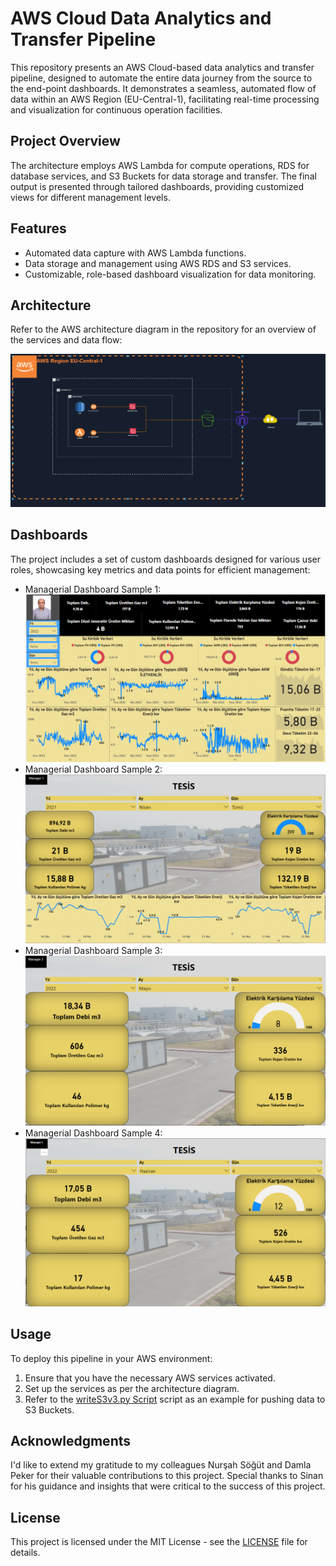 # AWS Cloud Data Analytics and Transfer Pipeline

This repository presents an AWS Cloud-based data analytics and transfer pipeline, designed to automate the entire data journey from the source to the end-point dashboards. It demonstrates a seamless, automated flow of data within an AWS Region (EU-Central-1), facilitating real-time processing and visualization for continuous operation facilities.

## Project Overview

The architecture employs AWS Lambda for compute operations, RDS for database services, and S3 Buckets for data storage and transfer. The final output is presented through tailored dashboards, providing customized views for different management levels.

## Features

- Automated data capture with AWS Lambda functions.
- Data storage and management using AWS RDS and S3 services.
- Customizable, role-based dashboard visualization for data monitoring.

## Architecture

Refer to the AWS architecture diagram in the repository for an overview of the services and data flow:

!["C:\Users\ASUS\Documents\GitHub\AWS-Cloud-Data-Analytics-and-Transfer-Pipeline\1.png"](1.png)

## Dashboards

The project includes a set of custom dashboards designed for various user roles, showcasing key metrics and data points for efficient management:

- Managerial Dashboard Sample 1: ![Dashboard Sample 1](2.png)
- Managerial Dashboard Sample 2: ![Dashboard Sample 2](3.png)
- Managerial Dashboard Sample 3: ![Dashboard Sample 3](4.png)
- Managerial Dashboard Sample 4: ![Dashboard Sample 4](5.png)

## Usage

To deploy this pipeline in your AWS environment:

1. Ensure that you have the necessary AWS services activated.
2. Set up the services as per the architecture diagram.
3. Refer to the [writeS3v3.py Script](scripts/writeS3v3.py)
 script as an example for pushing data to S3 Buckets.

## Acknowledgments

I'd like to extend my gratitude to my colleagues Nurşah Söğüt and Damla Peker for their valuable contributions to this project. Special thanks to Sinan for his guidance and insights that were critical to the success of this project.

## License

This project is licensed under the MIT License - see the [LICENSE](LICENSE) file for details.
